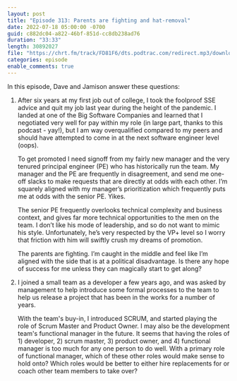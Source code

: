 ```yaml
---
layout: post
title: "Episode 313: Parents are fighting and hat-removal"
date: 2022-07-18 05:00:00 -0700
guid: c882dc04-a822-46bf-851d-cc8db238ad76
duration: "33:33"
length: 30892027
file: "https://chrt.fm/track/FD81F6/dts.podtrac.com/redirect.mp3/download.softskills.audio/sse-313.mp3"
categories: episode
enable_comments: true
---
```


In this episode, Dave and Jamison answer these questions:

1. After six years at my first job out of college, I took the foolproof SSE advice and quit my job last year during the height of the pandemic. I landed at one of the Big Software Companies and learned that I negotiated very well for pay within my role (in large part, thanks to this podcast - yay!), but I am way overqualified compared to my peers and should have attempted to come in at the next software engineer level (oops).
   
   To get promoted I need signoff from my fairly new manager and the very tenured principal engineer (PE) who has historically run the team. My manager and the PE are frequently in disagreement, and send me one-off slacks to make requests that are directly at odds with each other. I’m squarely aligned with my manager’s prioritization which frequently puts me at odds with the senior PE. Yikes.
   
   The senior PE frequently overlooks technical complexity and business context, and gives far more technical opportunities to the men on the team. I don’t like his mode of leadership, and so do not want to mimic his style. Unfortunately, he’s very respected by the VP+ level so I worry that friction with him will swiftly crush my dreams of promotion.
   
   The parents are fighting. I’m caught in the middle and feel like I’m aligned with the side that is at a political disadvantage. Is there any hope of success for me unless they can magically start to get along?

2. I joined a small team as a developer a few years ago, and was asked by management to help introduce some formal processes to the team to help us release a project that has been in the works for a number of years.
   
   With the team's buy-in, I introduced SCRUM, and started playing the role of Scrum Master and Product Owner. I may also be the development team's functional manager in the future. It seems that having the roles of 1) developer, 2) scrum master, 3) product owner, and 4) functional manager is too much for any one person to do well. With a primary role of functional manager, which of these other roles would make sense to hold onto? Which roles would be better to either hire replacements for or coach other team members to take over?
